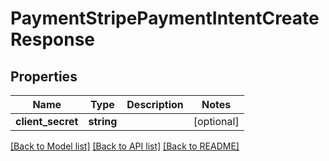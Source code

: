 # PaymentStripePaymentIntentCreateResponse

## Properties
Name | Type | Description | Notes
------------ | ------------- | ------------- | -------------
**client_secret** | **string** |  | [optional] 

[[Back to Model list]](../README.md#documentation-for-models) [[Back to API list]](../README.md#documentation-for-api-endpoints) [[Back to README]](../README.md)



